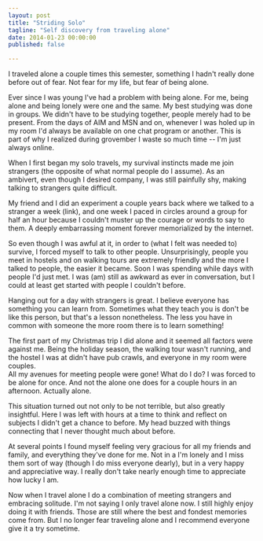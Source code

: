 ```yaml
---
layout: post
title: "Striding Solo"
tagline: "Self discovery from traveling alone"
date: 2014-01-23 00:00:00
published: false

---
```


I traveled alone a couple times this semester, something I hadn't really done 
before out of fear. Not fear for my life, but fear of being alone. 

Ever since I was young I've had a problem with being alone. For me, being alone 
and being lonely were one and the same. My best studying was done in groups. We 
didn't have to be studying together, people merely had to be present. From the 
days of AIM and MSN and on, whenever I was holed up in my room I'd always be 
available on one chat program or another. This is part of why I realized during 
grovember I waste so much time -- I'm just always online.

When I first began my solo travels, my survival instincts made me join strangers 
(the opposite of what normal people do I assume). As an ambivert, even though I 
desired company, I was still painfully shy, making talking to strangers quite 
difficult. 

My friend and I did an experiment a couple years back where we talked to a 
stranger a week (link), and one week I paced in circles around a group for half 
an hour because I couldn't muster up the courage or words to say to them. A 
deeply embarrassing moment forever memorialized by the internet.

So even though I was awful at it, in order to (what I felt was needed to) 
survive, I forced myself to talk to other people. Unsurprisingly, people you 
meet in hostels and on walking tours are extremely friendly and the more I 
talked to people, the easier it became. Soon I was spending while days with 
people I'd just met. I was (am) still as awkward as ever in conversation, but I 
could at least get started with people I couldn't before. 

Hanging out for a day with strangers is great. I believe everyone has something 
you can learn from. Sometimes what they teach you is don't be like this person, 
but that's a lesson nonetheless. The less you have in common with someone the 
more room there is to learn something!

The first part of my Christmas trip I did alone and it seemed all factors were 
against me. Being the holiday season, the walking tour wasn't running, and the 
hostel I was at didn't have pub crawls, and everyone in my room were couples.  
All my avenues for meeting people were gone! What do I do? I was forced to be 
alone for once. And not the alone one does for a couple hours in an afternoon. 
Actually alone. 

This situation turned out not only to be not terrible, but also greatly 
insightful. Here I was left with hours at a time to think and reflect on 
subjects I didn't get a chance to before. My head buzzed with things connecting 
that I never thought much about before. 

At several points I found myself feeling very gracious for all my friends and 
family, and everything they've done for me. Not in a I'm lonely and I miss them 
sort of way (though I do miss everyone dearly), but in a very happy and 
appreciative way. I really don't take nearly enough time to appreciate how lucky 
I am. 

Now when I travel alone I do a combination of meeting strangers and embracing 
solitude. I'm not saying I only travel alone now. I still highly enjoy doing it 
with friends. Those are still where the best and fondest memories come from. But 
I no longer fear traveling alone and I recommend everyone give it a try 
sometime.
